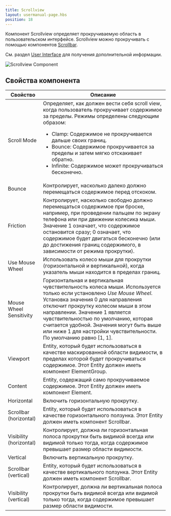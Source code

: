 ```yaml
---
title: Scrollview
layout: usermanual-page.hbs
position: 18
---
```


Компонент Scrollview определяет прокручиваемую область в пользовательском интерфейсе. Scrollview можно прокручивать с помощью компонентов [Scrollbar][1].

См. раздел [User Interface][2] для получения дополнительной информации.

![Scrollview Component][3]

## Свойства компонента

| Свойство                | Описание |
|-------------------------|-------------|
| Scroll Mode             | Определяет, как должен вести себя scroll view, когда пользователь прокручивает содержимое за пределы. Режимы определены следующим образом: <ul><li>Clamp: Содержимое не прокручивается дальше своих границ.</li><li>Bounce: Содержимое прокручивается за пределы и затем мягко отскакивает обратно.</li><li>Infinite: Содержимое может прокручиваться бесконечно.</li></ul> |
| Bounce                  | Контролирует, насколько далеко должно перемещаться содержимое перед отскоком. |
| Friction                | Контролирует, насколько свободно должно перемещаться содержимое при броске, например, при проведении пальцем по экрану телефона или при движении колесика мыши. Значение 1 означает, что содержимое остановится сразу; 0 означает, что содержимое будет двигаться бесконечно (или до достижения границ содержимого, в зависимости от режима прокрутки). |
| Use Mouse Wheel         | Использовать колесо мыши для прокрутки (горизонтальной и вертикальной), когда указатель мыши находится в пределах границ. |
| Mouse Wheel Sensitivity | Горизонтальная и вертикальная чувствительность колеса мыши. Используется только если установлено *Use Mouse Wheel*. Установка значения 0 для направления отключит прокрутку колесом мыши в этом направлении. Значение 1 является чувствительностью по умолчанию, которая считается удобной. Значения могут быть выше или ниже 1 для настройки чувствительности. По умолчанию равно [1, 1]. |
| Viewport                | Entity, который будет использоваться в качестве маскированной области видимости, в пределах которой будет прокручиваться содержимое. Этот Entity должен иметь компонент ElementGroup. |
| Content                 | Entity, содержащий само прокручиваемое содержимое. Этот Entity должен иметь компонент Element. |
| Horizontal              | Включить горизонтальную прокрутку. |
| Scrollbar (horizontal)  | Entity, который будет использоваться в качестве горизонтального ползунка. Этот Entity должен иметь компонент Scrollbar. |
| Visibility (horizontal) | Контролирует, должна ли горизонтальная полоса прокрутки быть видимой всегда или видимой только тогда, когда содержимое превышает размер области видимости. |
| Vertical                | Включить вертикальную прокрутку. |
| Scrollbar (vertical)    | Entity, который будет использоваться в качестве вертикального ползунка. Этот Entity должен иметь компонент Scrollbar. |
| Visibility (vertical)   | Контролирует, должна ли вертикальная полоса прокрутки быть видимой всегда или видимой только тогда, когда содержимое превышает размер области видимости. |

[1]: /user-manual/packs/components/scrollbar
[2]: /user-manual/user-interface
[3]: /images/user-manual/scenes/components/component-scrollview.png

